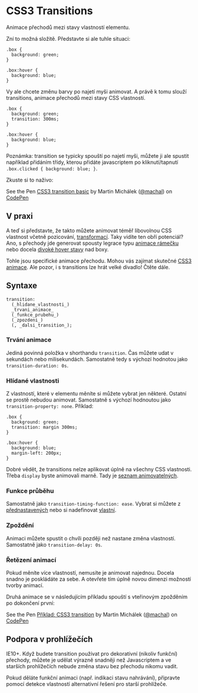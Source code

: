 
CSS3 Transitions
===============

Animace přechodů mezi stavy vlastností elementu.

Zní to možná složitě. Představte si ale tuhle situaci:

	.box { 
	  background: green; 
	}
	
	.box:hover { 
	  background: blue; 
	}

Vy ale chcete změnu barvy po najetí myši animovat. A právě k tomu slouží transitions, animace přechodů mezi stavy CSS vlastností.

	.box { 
	  background: green; 
	  transition: 300ms;
	}
	
	.box:hover { 
	  background: blue; 
	}

Poznámka: transition se typicky spouští po najetí myši, můžete ji ale spustit například přidáním třídy, kterou přidáte javascriptem po kliknutí/tapnutí `.box.clicked { background: blue; }`.
	
Zkuste si to naživo:

<p data-height="179" data-theme-id="502" data-slug-hash="hJljB" data-user="machal" data-default-tab="result" class='codepen'>See the Pen <a href='http://codepen.io/machal/pen/hJljB'>CSS3 transition basic</a> by Martin Michálek (<a href='http://codepen.io/machal'>@machal</a>) on <a href='http://codepen.io'>CodePen</a></p>
<script async src="http://codepen.io/assets/embed/ei.js"></script>

V praxi
-------

A teď si představte, že takto můžete animovat téměř libovolnou CSS vlastnost včetně pozicování, [transformací](/css3-transforms). Taky vidíte ten obří potenciál? Ano, s přechody jde generovat spousty legrace typu [animace rámečku](http://kratce.vzhurudolu.cz/post/18092366948/css3-rolecek) nebo docela [divoké hover stavy](http://tympanus.net/Tutorials/OriginalHoverEffects/) nad boxy.

Tohle jsou specifické animace přechodu. Mohou vás zajímat skutečné [CSS3 animace](/css3-animations). Ale pozor, i s transitions lze hrát velké divadlo! Čtěte dále.


Syntaxe
-------

	transition:
	  (_hlidane_vlastnosti_)
	  _trvani_animace_
	  (_funkce_prubehu_)
	  (_zpozdeni_)
	  (, _dalsi_transition_);
  
  
### Trvání animace

Jediná povinná položka v shorthandu `transition`. Čas můžete udat v sekundách nebo milisekundách. Samostatně tedy s výchozí hodnotou jako `transition-duration: 0s`.

### Hlídané vlastnosti

Z vlastností, které v elementu měníte si můžete vybrat jen některé. Ostatní se prostě nebudou animovat. Samostatně s výchozí hodnoutou jako `transition-property: none`. Příklad:

	.box { 
	  background: green; 
	  transition: margin 300ms;
	}
	
	.box:hover { 
	  background: blue; 
	  margin-left: 200px;
	}

Dobré vědět, že transitions nelze aplikovat úplně na všechny CSS vlastnosti. Třeba `display` byste animovali marně. Tady je [seznam animovatelných](http://www.w3.org/TR/css3-transitions/#animatable-properties).

### Funkce průběhu

Samostatně jako `transition-timing-function: ease`. Vybrat si můžete z [přednastavených](http://www.w3.org/TR/css3-transitions/#animatable-properties) nebo si nadefinovat [vlastní](http://matthewlein.com/ceaser/).

### Zpoždění

Animaci můžete spustit o chvíli později než nastane změna vlastností. Samostatně jako `transition-delay: 0s`.

### Řetězení animací

Pokud měníte více vlastností, nemusíte je animovat najednou. Docela snadno je poskládáte za sebe. A otevřete tím úplně novou dimenzi možností tvorby animací.

Druhá animace se v následujícím příkladu spouští s vteřinovým zpožděním po dokončení první:

<p data-height="146" data-theme-id="502" data-slug-hash="vIGAk" data-user="machal" data-default-tab="result" class='codepen'>See the Pen <a href='http://codepen.io/machal/pen/vIGAk'>Příklad: CSS3 transition</a> by Martin Michálek (<a href='http://codepen.io/machal'>@machal</a>) on <a href='http://codepen.io'>CodePen</a></p>
<script async src="http://codepen.io/assets/embed/ei.js"></script>


Podpora v prohlížečích
----------------------

IE10+. Když budete transition používat pro dekorativní (nikoliv funkční) přechody, můžete je udělat výrazně snadněji než Javascriptem a ve starších prohlížečích nebude změna stavu bez přechodu nikomu vadit.

Pokud děláte funkční animaci (např. indikaci stavu nahrávání), připravte pomocí detekce vlastností alternativní řešení pro starší prohlížeče.
